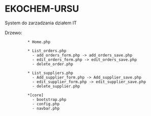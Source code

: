 # EKOCHEM-URSU
System do zarzadzania działem IT

Drzewo:
              
              * Home.php

              * List_orders.php
                - add_orders_form.php -> add_orders_save.php
                - edit_orders_form.php -> edit_orders_save.php
                - delete_order.php

              * List_suppliers.php
                - Add_supplier_form.php -> Add_supplier_save.php
                - edit_supplier_form.php -> edit_supplier_save.php
                - delete_supplier.php

              *[core]
                - bootstrap.php
                - config.php
                - navbar.php
